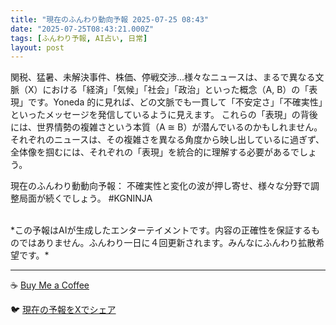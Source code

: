 ```yaml
---
title: "現在のふんわり動向予報 2025-07-25 08:43"
date: "2025-07-25T08:43:21.000Z"
tags: [ふんわり予報, AI占い, 日常]
layout: post
---
```


関税、猛暑、未解決事件、株価、停戦交渉…様々なニュースは、まるで異なる文脈（X）における「経済」「気候」「社会」「政治」といった概念（A, B）の「表現」です。Yoneda 的に見れば、どの文脈でも一貫して「不安定さ」「不確実性」といったメッセージを発信しているように見えます。  これらの「表現」の背後には、世界情勢の複雑さという本質（A ≅ B）が潜んでいるのかもしれません。それぞれのニュースは、その複雑さを異なる角度から映し出しているに過ぎず、全体像を掴むには、それぞれの「表現」を統合的に理解する必要があるでしょう。


現在のふんわり動動向予報：
不確実性と変化の波が押し寄せ、様々な分野で調整局面が続くでしょう。  #KGNINJA

<br>
*この予報はAIが生成したエンターテイメントです。内容の正確性を保証するものではありません。ふんわり一日に４回更新されます。みんなにふんわり拡散希望です。*

---
☕️ [Buy Me a Coffee](https://www.buymeacoffee.com/kgninja)

🐦 [現在の予報をXでシェア](https://twitter.com/intent/tweet?text=%E7%8F%BE%E5%9C%A8%E3%81%AE%E3%81%B5%E3%82%93%E3%82%8F%E3%82%8A%E4%BA%88%E5%A0%B1%3A%20%E3%80%8C%E9%96%A2%E7%A8%8E%E3%80%81%E7%8C%9B%E6%9A%91%E3%80%81%E6%9C%AA%E8%A7%A3%E6%B1%BA%E4%BA%8B%E4%BB%B6%E3%80%81%E6%A0%AA%E4%BE%A1%E3%80%81%E5%81%9C%E6%88%A6%E4%BA%A4%E6%B8%89%E2%80%A6%E6%A7%98%E3%80%85%E3%81%AA%E3%83%8B%E3%83%A5%E3%83%BC%E3%82%B9%E3%81%AF%E3%80%81%E3%81%BE%E3%82%8B%E3%81%A7%E7%95%B0%E3%81%AA%E3%82%8B%E6%96%87%E8%84%88%EF%BC%88X%EF%BC%89%E3%81%AB%E3%81%8A%E3%81%91%E3%82%8B%E3%80%8C%E7%B5%8C%E6%B8%88%E3%80%8D%E3%80%8C%E6%B0%97%E5%80%99%E3%80%8D%E3%80%8C%E7%A4%BE%E4%BC%9A%E3%80%8D%E3%80%8C%E6%94%BF%E6%B2%BB%E3%80%8D%E3%81%A8%E3%81%84%E3%81%A3%E3%81%9F%E6%A6%82%E5%BF%B5%EF%BC%88A%2C%20B%EF%BC%89%E3%81%AE%E3%80%8C%E8%A1%A8%E7%8F%BE%E3%80%8D%E3%81%A7%E3%81%99%E3%80%82%E3%80%8D%23KGNINJA%20%E7%B6%9A%E3%81%8D%E3%81%AF%E3%83%96%E3%83%AD%E3%82%B0%E3%81%A7%EF%BC%81%F0%9F%91%87&url=https%3A%2F%2Fkg-ninja.github.io%2FFunwariyoso%2F)
